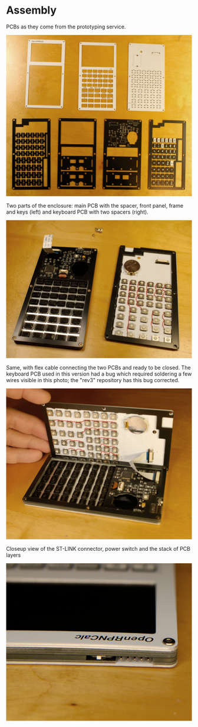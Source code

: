 # Assembly

PCBs as they come from the prototyping service. 

<img src="images/photo_pcbs.jpg" width="600px">

Two parts of the enclosure: main PCB with the spacer, front panel, frame and keys (left) and keyboard PCB with two spacers (right). 

<img src="images/photo_split.jpg" width="600px">

Same, with flex cable connecting the two PCBs and ready to be closed. The keyboard PCB used in this version had a bug which required soldering a few wires visible in this photo; the "rev3" repository has this bug corrected. 

<img src="images/photo_open.jpg" width="600px">

Closeup view of the ST-LINK connector, power switch and the stack of PCB layers

<img src="images/photo_top.jpg" width="600px">
